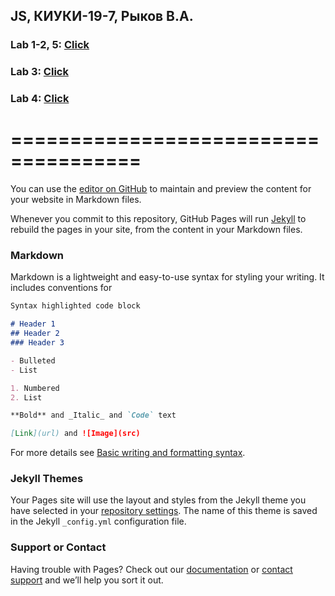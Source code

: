 ## JS, КИУКИ-19-7, Рыков В.А.

### Lab 1-2, 5: [Click](https://noniterableobject.github.io/University/Lab%201/html/index.html)

### Lab 3: [Click](https://noniterableobject.github.io/University/Lab_3/index.html)

### Lab 4: [Click](https://noniterableobject.github.io/University/Lab_4/index.html)

=====================================
==============================

You can use the [editor on GitHub](https://github.com/NonIterableObject/University/edit/gh-pages/index.md) to maintain and preview the content for your website in Markdown files.

Whenever you commit to this repository, GitHub Pages will run [Jekyll](https://jekyllrb.com/) to rebuild the pages in your site, from the content in your Markdown files.

### Markdown

Markdown is a lightweight and easy-to-use syntax for styling your writing. It includes conventions for

```markdown
Syntax highlighted code block

# Header 1
## Header 2
### Header 3

- Bulleted
- List

1. Numbered
2. List

**Bold** and _Italic_ and `Code` text

[Link](url) and ![Image](src)
```

For more details see [Basic writing and formatting syntax](https://docs.github.com/en/github/writing-on-github/getting-started-with-writing-and-formatting-on-github/basic-writing-and-formatting-syntax).

### Jekyll Themes

Your Pages site will use the layout and styles from the Jekyll theme you have selected in your [repository settings](https://github.com/NonIterableObject/University/settings/pages). The name of this theme is saved in the Jekyll `_config.yml` configuration file.

### Support or Contact

Having trouble with Pages? Check out our [documentation](https://docs.github.com/categories/github-pages-basics/) or [contact support](https://support.github.com/contact) and we’ll help you sort it out.
